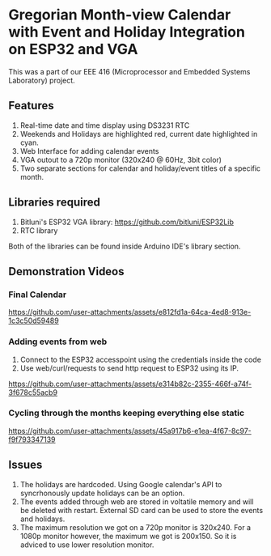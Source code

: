 # Gregorian Month-view Calendar with Event and Holiday Integration on ESP32 and VGA
This was a part of our EEE 416 (Microprocessor and Embedded Systems Laboratory) project.
## Features
1. Real-time date and time display using DS3231 RTC
2. Weekends and Holidays are highlighted red, current date highlighted in cyan.
3. Web Interface for adding calendar events
4. VGA outout to a 720p monitor (320x240 @ 60Hz, 3bit color)
5. Two separate sections for calendar and holiday/event titles of a specific month.
## Libraries required
1. Bitluni's ESP32 VGA library: https://github.com/bitluni/ESP32Lib
2. RTC library

Both of the libraries can be found inside Arduino IDE's library section.
## Demonstration Videos
### Final Calendar
https://github.com/user-attachments/assets/e812fd1a-64ca-4ed8-913e-1c3c50d59489
### Adding events from web
1. Connect to the ESP32 accesspoint using the credentials inside the code
2. Use web/curl/requests to send http request to ESP32 using its IP.

https://github.com/user-attachments/assets/e314b82c-2355-466f-a74f-3f678c55acb9
### Cycling through the months keeping everything else static
https://github.com/user-attachments/assets/45a917b6-e1ea-4f67-8c97-f9f793347139
## Issues
1. The holidays are hardcoded. Using Google calendar's API to syncrhonously update holidays can be an option.
2. The events added through web are stored in voltatile memory and will be deleted with restart. External SD card can be used to store the events and holidays.
3. The maximum resolution we got on a 720p monitor is 320x240. For a 1080p monitor however, the maximum we got is 200x150. So it is adviced to use lower resolution monitor.


